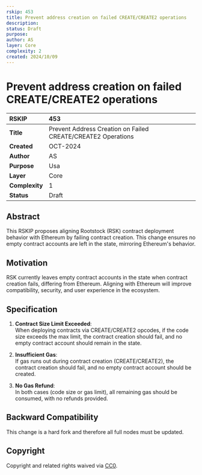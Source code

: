 ```yaml
---
rskip: 453
title: Prevent address creation on failed CREATE/CREATE2 operations
description: 
status: Draft
purpose:    
author: AS
layer: Core
complexity: 2
created: 2024/10/09
---
```

# Prevent address creation on failed CREATE/CREATE2 operations


|RSKIP          | 453 |
| :------------ |:-------------|
|**Title**      |Prevent Address Creation on Failed CREATE/CREATE2 Operations|
|**Created**    |OCT-2024 |
|**Author**     |AS |
|**Purpose**    |Usa |
|**Layer**      |Core |
|**Complexity** |1 |
|**Status**     |Draft |


## Abstract

This RSKIP proposes aligning Rootstock (RSK) contract deployment behavior with Ethereum by failing contract creation. This change ensures no empty contract accounts are left in the state, mirroring Ethereum's behavior.

## Motivation

RSK currently leaves empty contract accounts in the state when contract creation fails, differing from Ethereum. Aligning with Ethereum will improve compatibility, security, and user experience in the ecosystem.

## Specification

1. **Contract Size Limit Exceeded**:  
   When deploying contracts via CREATE/CREATE2 opcodes, if the code size exceeds the max limit, the contract creation should fail, and no empty contract account should remain in the state.

2. **Insufficient Gas**:  
   If gas runs out during contract creation (CREATE/CREATE2), the contract creation should fail, and no empty contract account should be created.

3. **No Gas Refund**:  
   In both cases (code size or gas limit), all remaining gas should be consumed, with no refunds provided.   

## Backward Compatibility

This change is a hard fork and therefore all full nodes must be updated.

## Copyright

Copyright and related rights waived via [CC0](https://creativecommons.org/publicdomain/zero/1.0/).